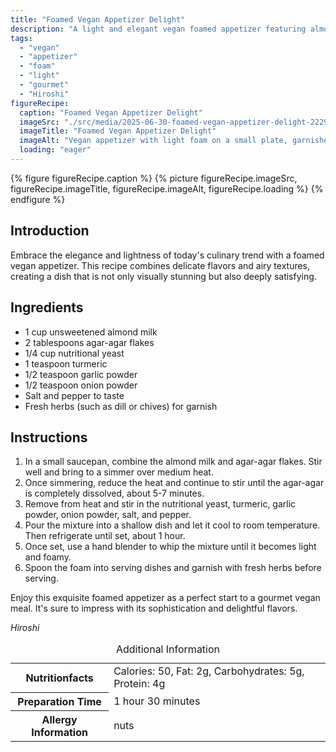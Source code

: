 ```yaml
---
title: "Foamed Vegan Appetizer Delight"
description: "A light and elegant vegan foamed appetizer featuring almond milk, nutritional yeast, and spices, garnished with fresh herbs."
tags:
  - "vegan"
  - "appetizer"
  - "foam"
  - "light"
  - "gourmet"
  - "Hiroshi"
figureRecipe: 
  caption: "Foamed Vegan Appetizer Delight"
  imageSrc: "./src/media/2025-06-30-foamed-vegan-appetizer-delight-2229.png"
  imageTitle: "Foamed Vegan Appetizer Delight"
  imageAlt: "Vegan appetizer with light foam on a small plate, garnished with fresh herbs, on a minimalist wooden table."
  loading: "eager"
---
```


{% figure figureRecipe.caption %}
{% picture figureRecipe.imageSrc, figureRecipe.imageTitle, figureRecipe.imageAlt, figureRecipe.loading %}
{% endfigure %}

## Introduction

Embrace the elegance and lightness of today's culinary trend with a foamed vegan appetizer. This recipe combines delicate flavors and airy textures, creating a dish that is not only visually stunning but also deeply satisfying.

## Ingredients

- 1 cup unsweetened almond milk
- 2 tablespoons agar-agar flakes
- 1/4 cup nutritional yeast
- 1 teaspoon turmeric
- 1/2 teaspoon garlic powder
- 1/2 teaspoon onion powder
- Salt and pepper to taste
- Fresh herbs (such as dill or chives) for garnish

## Instructions

1. In a small saucepan, combine the almond milk and agar-agar flakes. Stir well and bring to a simmer over medium heat.
2. Once simmering, reduce the heat and continue to stir until the agar-agar is completely dissolved, about 5-7 minutes.
3. Remove from heat and stir in the nutritional yeast, turmeric, garlic powder, onion powder, salt, and pepper.
4. Pour the mixture into a shallow dish and let it cool to room temperature. Then refrigerate until set, about 1 hour.
5. Once set, use a hand blender to whip the mixture until it becomes light and foamy.
6. Spoon the foam into serving dishes and garnish with fresh herbs before serving.

Enjoy this exquisite foamed appetizer as a perfect start to a gourmet vegan meal. It's sure to impress with its sophistication and delightful flavors.

*Hiroshi*

<table><caption class='sr-only'>Additional Information</caption><tr><th>Nutritionfacts</th><td>Calories: 50, Fat: 2g, Carbohydrates: 5g, Protein: 4g&nbsp;</td></tr><tr><th>Preparation Time</th><td>1 hour 30 minutes&nbsp;</td></tr><tr><th>Allergy Information</th><td>nuts&nbsp;</td></tr></table>

